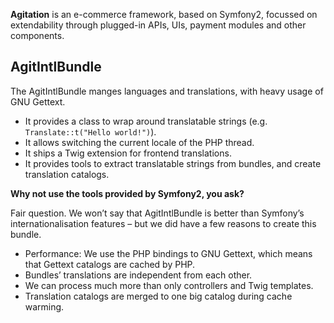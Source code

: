 **Agitation** is an e-commerce framework, based on Symfony2, focussed on
extendability through plugged-in APIs, UIs, payment modules and other
components.

## AgitIntlBundle

The AgitIntlBundle manges languages and translations, with heavy usage of GNU Gettext.

- It provides a class to wrap around translatable strings (e.g. `Translate::t("Hello world!")`).
- It allows switching the current locale of the PHP thread.
- It ships a Twig extension for frontend translations.
- It provides tools to extract translatable strings from bundles, and create translation catalogs.

**Why not use the tools provided by Symfony2, you ask?**

Fair question. We won’t say that AgitIntlBundle is better than Symfony’s
internationalisation features – but we did have a few reasons to create this bundle.

- Performance: We use the PHP bindings to GNU Gettext, which means that Gettext catalogs are cached by PHP.
- Bundles’ translations are independent from each other.
- We can process much more than only controllers and Twig templates.
- Translation catalogs are merged to one big catalog during cache warming.
